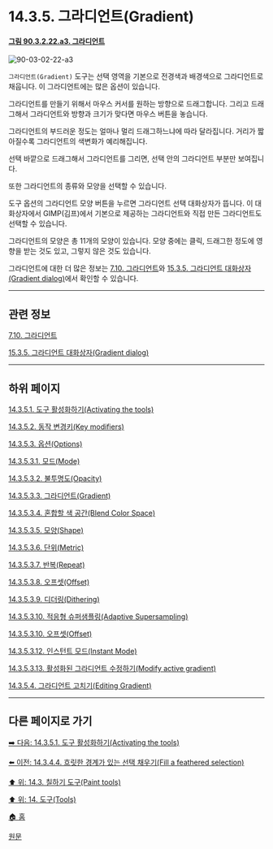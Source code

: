 # 14.3.5. 그라디언트(Gradient)

<a id="90-03-02-22-a3"></a>

#### [그림 90.3.2.22.a3. 그라디언트](./90-03-02-22-gradient.md#90-03-02-22-a3)
![90-03-02-22-a3](https://github.com/wonder13662/gimp/assets/15767104/91905e11-312e-49a0-8059-0dfa87072400)

`그라디언트(Gradient)` 도구는 선택 영역을 기본으로 전경색과 배경색으로 그라디언트로 채웁니다. 이 그라디언트에는 많은 옵션이 있습니다.

그라디언트를 만들기 위해서 마우스 커서를 원하는 방향으로 드래그합니다. 그리고 드래그해서 그라디언트와 방향과 크기가 맞다면 마우스 버튼을 놓습니다.

그라디언트의 부드러운 정도는 얼마나 멀리 드래그하느냐에 따라 달라집니다. 거리가 짧아질수록 그라디언트의 색변화가 예리해집니다.

선택 바깥으로 드래그해서 그라디언트를 그리면, 선택 안의 그라디언트 부분만 보여집니다.

또한 그라디언트의 종류와 모양을 선택할 수 있습니다. 

도구 옵션의 그라디언트 모양 버튼을 누르면 그라디언트 선택 대화상자가 뜹니다. 이 대화상자에서 GIMP(김프)에서 기본으로 제공하는 그라디언트와 직접 만든 그라디언트도 선택할 수 있습니다. 

그라디언트의 모양은 총 11개의 모양이 있습니다. 모양 중에는 클릭, 드래그한 정도에 영향을 받는 것도 있고, 그렇지 않은 것도 있습니다.

그라디언트에 대한 더 많은 정보는 [7.10. 그라디언트](./07-10-gradients.md)와 [15.3.5. 그라디언트 대화상자(Gradient dialog)](./15-03-05-gradient-dialog.md)에서 확인할 수 있습니다.

***

## 관련 정보

[7.10. 그라디언트](./07-10-gradients.md)

[15.3.5. 그라디언트 대화상자(Gradient dialog)](./15-03-05-gradient-dialog.md)

***

## 하위 페이지

[14.3.5.1. 도구 활성화하기(Activating the tools)](./14-03-05-01-activating_the_tool.md)

[14.3.5.2. 동작 변경키(Key modifiers)](./14-03-05-02-key_modifiers.md)

[14.3.5.3. 옵션(Options)](./14-03-05-03-00-options.md)

[14.3.5.3.1. 모드(Mode)](./14-03-05-03-01-mode.md)

[14.3.5.3.2. 불투명도(Opacity)](./14-03-05-03-02-opacity.md)

[14.3.5.3.3. 그라디언트(Gradient)](./14-03-05-03-03-gradient.md)

[14.3.5.3.4. 혼합할 색 공간(Blend Color Space)](./14-03-05-03-04-blend_color_space.md)

[14.3.5.3.5. 모양(Shape)](./14-03-05-03-05-shape.md)

[14.3.5.3.6. 단위(Metric)](./14-03-05-03-06-metric.md)

[14.3.5.3.7. 반복(Repeat)](./14-03-05-03-07-repeat.md)

[14.3.5.3.8. 오프셋(Offset)](./14-03-05-03-08-offset.md)

[14.3.5.3.9. 디더링(Dithering)](./14-03-05-03-09-dithering.md)

[14.3.5.3.10. 적응형 슈퍼샘플링(Adaptive Supersampling)](./14-03-05-03-10-adaptive_supersampling.md)

[14.3.5.3.10. 오프셋(Offset)](./14-03-05-03-11-offset.md)

[14.3.5.3.12. 인스턴트 모드(Instant Mode)](./14-03-05-03-12-instant_mode.md)

[14.3.5.3.13. 활성화된 그라디언트 수정하기(Modify active gradient)](./14-03-05-03-13-modify_active_gradient.md)

[14.3.5.4. 그라디언트 고치기(Editing Gradient)](./14-03-05-04-editing_gradient.md)

***

## 다른 페이지로 가기

[➡️ 다음: 14.3.5.1. 도구 활성화하기(Activating the tools)](./14-03-05-01-activating_the_tool.md)

[⬅️ 이전: 14.3.4.4. 흐릿한 경계가 있는 선택 채우기(Fill a feathered selection)](./14-03-04-04-fill_a_feathered_selection.md)

[⬆️ 위: 14.3. 칠하기 도구(Paint tools)](./14-03-00-paint-tools.md)

[⬆️ 위: 14. 도구(Tools)](./14-00-tools.md)

[🏠 홈](./00-home.md)

[원문](https://docs.gimp.org/2.10/ko/gimp-tool-bucket-fill.html#idm12721)
